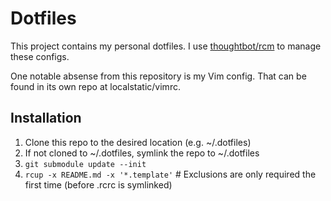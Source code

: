 Dotfiles
========

This project contains my personal dotfiles. I use [thoughtbot/rcm](https://github.com/thoughtbot/rcm) to manage these configs.

One notable absense from this repository is my Vim config. That can be found in its own repo at localstatic/vimrc.

Installation
------------

1. Clone this repo to the desired location (e.g. ~/.dotfiles)
  1. If not cloned to ~/.dotfiles, symlink the repo to ~/.dotfiles
2. `git submodule update --init`
3. `rcup -x README.md -x '*.template'` # Exclusions are only required the first time (before .rcrc is symlinked)

